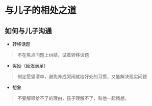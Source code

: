 # 与儿子的相处之道

## 如何与儿子沟通

- 转移话题
> 不在焦点问题上纠结，试着转移话题

- 奖励（延迟满足） 
> 制定愿望清单，避免养成哭闹就给好处的习惯，又能解决现实问题

- 想象 
> 不要解释给不了的理由，孩子理解不了，和他一起畅想。
